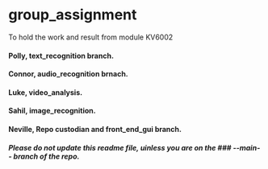 # group_assignment
To hold the work and result from module KV6002

#### Polly, text_recognition branch.
#### Connor, audio_recognition brnach.
#### Luke, video_analysis.
#### Sahil, image_recognition.
#### Neville, Repo custodian and front_end_gui branch.

##### Please do not update this readme file, uinless you are on the ### --**main**-- branch of the repo.
